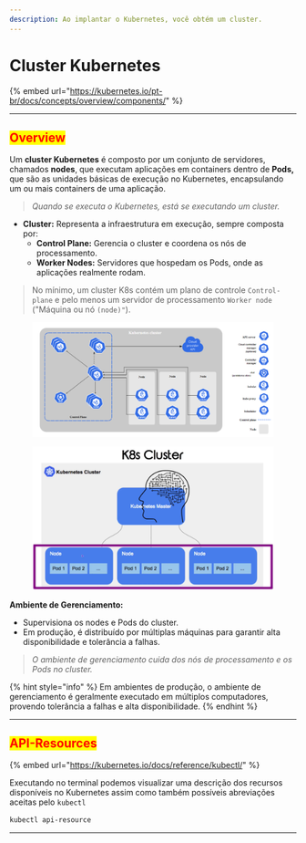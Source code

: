 ```yaml
---
description: Ao implantar o Kubernetes, você obtém um cluster.
---
```


# Cluster Kubernetes

{% embed url="https://kubernetes.io/pt-br/docs/concepts/overview/components/" %}

***

## <mark style="color:red;">Overview</mark>

Um **cluster Kubernetes** é composto por um conjunto de servidores, chamados **nodes**, que executam aplicações em containers dentro de **Pods,** que são as unidades básicas de execução no Kubernetes, encapsulando um ou mais containers de uma aplicação.

> _Quando se executa o Kubernetes, está se executando um cluster._&#x20;

* **Cluster:** Representa a infraestrutura em execução, sempre composta por:
  * **Control Plane:** Gerencia o cluster e coordena os nós de processamento.
  * **Worker Nodes:** Servidores que hospedam os Pods, onde as aplicações realmente rodam.

> No mínimo, um cluster K8s contém um plano de controle `Control-plane` e pelo menos um servidor de processamento `Worker node` ("Máquina ou nó `(node)"`).

<figure><img src="../.gitbook/assets/image (170).png" alt=""><figcaption></figcaption></figure>

<figure><img src="../.gitbook/assets/image (178).png" alt=""><figcaption></figcaption></figure>

**Ambiente de Gerenciamento:**

* Supervisiona os nodes e Pods do cluster.
* Em produção, é distribuído por múltiplas máquinas para garantir alta disponibilidade e tolerância a falhas.

> _O ambiente de gerenciamento cuida dos nós de processamento e os Pods no cluster._&#x20;

{% hint style="info" %}
Em ambientes de produção, o ambiente de gerenciamento é geralmente executado em múltiplos computadores, provendo tolerância a falhas e alta disponibilidade.
{% endhint %}

***

## <mark style="color:red;">API-Resources</mark>

{% embed url="https://kubernetes.io/docs/reference/kubectl/" %}

Executando no terminal podemos visualizar uma descrição dos recursos disponíveis no Kubernetes assim como também possíveis abreviações aceitas pelo `kubectl`

```bash
kubectl api-resource
```

***
